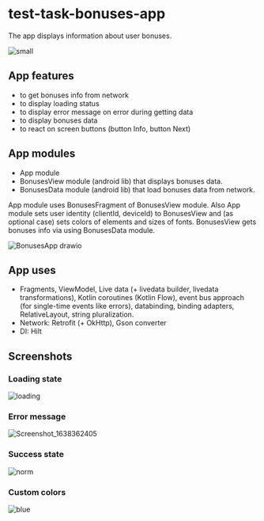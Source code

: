 # test-task-bonuses-app
The app displays information about user bonuses.

![small](https://user-images.githubusercontent.com/326673/144238275-355026d8-8e69-4ac2-a64a-14fd82586a89.png)

## App features
* to get bonuses info from network
* to display loading status
* to display error message on error during getting data
* to display bonuses data
* to react on screen buttons (button Info, button Next)

## App modules
* App module
* BonusesView module (android lib) that displays bonuses data.
* BonusesData module (android lib) that load bonuses data from network.

App module uses BonusesFragment of BonusesView module.
Also App module sets user identity (clientId, deviceId) to BonusesView and (as optional case) sets colors of elements and sizes of fonts.
BonusesView gets bonuses info via using BonusesData module.

![BonusesApp drawio](https://user-images.githubusercontent.com/326673/144233888-44be8b56-4854-4fb3-81f8-a9b585756443.png)

## App uses
* Fragments, ViewModel, Live data (+ livedata builder, livedata transformations), Kotlin coroutines (Kotlin Flow), event bus approach (for single-time events like errors), databinding, binding adapters, RelativeLayout, string pluralization.
* Network: Retrofit (+ OkHttp), Gson converter
* DI: Hilt

## Screenshots
### Loading state
![loading](https://user-images.githubusercontent.com/326673/144236988-bfd93cb6-eb59-4474-8989-99029921a8ae.png)
### Error message
![Screenshot_1638362405](https://user-images.githubusercontent.com/326673/144236921-12fd77eb-d9cb-4d13-8263-ce42e8504a85.png)
### Success state
![norm](https://user-images.githubusercontent.com/326673/144238934-e64f7d22-dbdc-414f-a663-a1686fde9602.png)
### Custom colors
![blue](https://user-images.githubusercontent.com/326673/144236930-5345294b-66c4-46d8-8f1b-be7b18c0e255.png)
